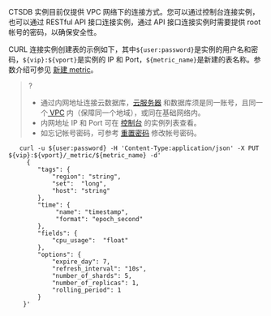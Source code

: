 CTSDB 实例目前仅提供 VPC 网络下的连接方式。您可以通过控制台连接实例，也可以通过 RESTful API 接口连接实例，通过 API 接口连接实例时需要提供 root 帐号的密码，以确保安全性。

CURL 连接实例创建表的示例如下，其中`${user:password}`是实例的用户名和密码，`${vip}:${vport}`是实例的 IP 和 Port，`${metric_name}`是新建的表名称。参数介绍可参见 [新建 metric](https://cloud.tencent.com/document/product/652/13604)。
>?
>- 通过内网地址连接云数据库，[云服务器](https://cloud.tencent.com/document/product/213/2936) 和数据库须是同一账号，且同一个[ VPC](https://cloud.tencent.com/document/product/215/20046) 内（保障同一个地域），或同在基础网络内。
>- 内网地址 IP 和 Port 可在 [控制台](https://console.cloud.tencent.com/ctsdb) 的实例列表查看。
>- 如忘记帐号密码，可参考 [重置密码](https://cloud.tencent.com/document/product/652/31940) 修改帐号密码。
>

```
   curl -u ${user:password} -H 'Content-Type:application/json' -X PUT ${vip}:${vport}/_metric/${metric_name} -d'
	 { 
	    "tags": {
	        "region": "string",
	        "set":  "long",
	        "host": "string"
	    },
	    "time": {
	         "name": "timestamp",
	         "format": "epoch_second"
	    },
	    "fields": {
	        "cpu_usage":  "float"
	    },
	    "options": {
	        "expire_day": 7,
	        "refresh_interval": "10s",
	        "number_of_shards": 5,
	        "number_of_replicas": 1,
	        "rolling_period": 1
	    }
	}'
```
 
